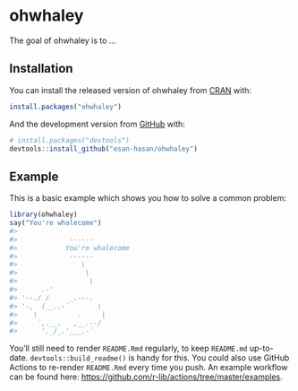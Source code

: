 
<!-- README.md is generated from README.Rmd. Please edit that file -->

# ohwhaley

<!-- badges: start -->
<!-- badges: end -->

The goal of ohwhaley is to …

## Installation

You can install the released version of ohwhaley from
[CRAN](https://CRAN.R-project.org) with:

``` r
install.packages("ohwhaley")
```

And the development version from [GitHub](https://github.com/) with:

``` r
# install.packages("devtools")
devtools::install_github("esan-hasan/ohwhaley")
```

## Example

This is a basic example which shows you how to solve a common problem:

``` r
library(ohwhaley)
say("You're whalecome")
#> 
#>             ------ 
#>            You're whalecome 
#>             ------ 
#>                \   
#>                 \  
#>                  \
#>      .-'
#> '--./ /     _.---.
#> '-,  (__..-`       \
#>    \          .     |
#>     `,.__.   ,__.--/
#>      '._/_.'___.-`
```

You’ll still need to render `README.Rmd` regularly, to keep `README.md`
up-to-date. `devtools::build_readme()` is handy for this. You could also
use GitHub Actions to re-render `README.Rmd` every time you push. An
example workflow can be found here:
<https://github.com/r-lib/actions/tree/master/examples>.
